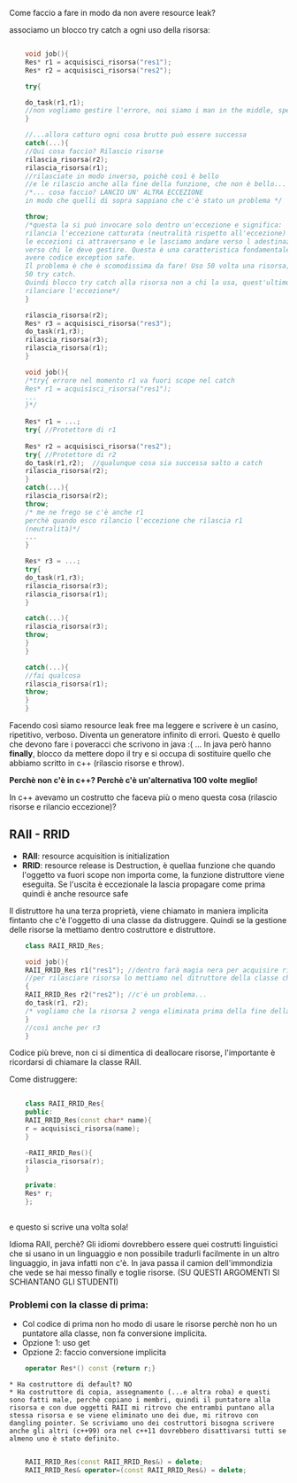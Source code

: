 Come faccio a fare in modo da non avere resource leak?

associamo un blocco try catch a ogni uso della risorsa:

```c++

	void job(){
    Res* r1 = acquisisci_risorsa("res1");
    Res* r2 = acquisisci_risorsa("res2");

	try{

	do_task(r1,r1);
	//non vogliamo gestire l'errore, noi siamo i man in the middle, spesso no abbiamo l'informazione per saperee come gestire l'eccezione, che tipo di risorse vengono gestite
	}

	//...allora catturo ogni cosa brutto può essere successa
	catch(...){
	//Qui cosa faccio? Rilascio risorse
	rilascia_risorsa(r2);
	rilascia_risorsa(r1);
	//rilasciate in modo inverso, poichè così è bello
	//e le rilascio anche alla fine della funzione, che non è bello...
	/*... cosa faccio? LANCIO UN' ALTRA ECCEZIONE
	in modo che quelli di sopra sappiano che c'è stato un problema */

	throw;
	/*questa la si può invocare solo dentro un'eccezione e significa:
	rilancia l'eccezione catturata (neutralità rispetto all'eccezione)
	le eccezioni ci attraversano e le lasciamo andare verso l adestinazione vera
	verso chi le deve gestire. Questa è una caratteristica fondamentale per
	avere codice exception safe.
	Il problema è che è scomodissima da fare! Uso 50 volta una risorsa,
	50 try catch.
	Quindi blocco try catch alla risorsa non a chi la usa, quest'ultimo deve solo
	rilanciare l'eccezione*/
	}

	rilascia_risorsa(r2);
	Res* r3 = acquisisci_risorsa("res3");
	do_task(r1,r3);
	rilascia_risorsa(r3);
	rilascia_risorsa(r1);
	}

	void job(){
    /*try{ errore nel momento r1 va fuori scope nel catch
    Res* r1 = acquisisci_risorsa("res1");
    ...
    }*/
    
    Res* r1 = ...;
    try{ //Protettore di r1
    
    Res* r2 = acquisisci_risorsa("res2");
    try{ //Protettore di r2
	do_task(r1,r2);  //qualunque cosa sia successa salto a catch
	rilascia_risorsa(r2);
	}
	catch(...){
	rilascia_risorsa(r2);
	throw;
	/* me ne frego se c'è anche r1
	perchè quando esco rilancio l'eccezione che rilascia r1
	(neutralità)*/
    ...
    }

    Res* r3 = ...;
    try{
	do_task(r1,r3);
	rilascia_risorsa(r3);
	rilascia_risorsa(r1);
    }

	catch(...){
	rilascia_risorsa(r3);
	throw;
	}
    }

	catch(...){
	//fai qualcosa
	rilascia_risorsa(r1);
	throw;
	}
	}

```

Facendo così siamo resource leak free ma leggere e scrivere è un casino, ripetitivo, verboso. Diventa un generatore infinito di errori. Questo è quello che devono fare i poveracci che scrivono in java :( ...
	In java però hanno **finally**, blocco da mettere dopo il try e si occupa di sostituire quello che abbiamo scritto in c++ (rilascio risorse e throw).

**Perchè non c'è in c++? Perchè c'è un'alternativa 100 volte meglio!**

In c++ avevamo un costrutto che faceva più o meno questa cosa (rilascio risorse e rilancio eccezione)?

## RAII - RRID ##

* **RAII**: resource acquisition is initialization
* **RRID**: resource release is Destruction, è quellaa funzione che quando l'oggetto va fuori scope non importa come, la funzione distruttore viene eseguita. Se l'uscita è eccezionale la lascia propagare come prima quindi è anche resource safe

Il distruttore ha una terza proprietà, viene chiamato in maniera implicita fintanto che c'è l'oggetto di una classe da distruggere. Quindi se la gestione delle risorse la mettiamo dentro costruttore e distruttore.

```c++
	class RAII_RRID_Res;

	void job(){
    RAII_RRID_Res r1("res1"); //dentro farà magia nera per acquisire risorsa
    //per rilasciare risorsa lo mettiamo nel ditruttore della classe chiamato implicitamente quando va fuori scope
    {
    RAII_RRID_Res r2("res2"); //c'è un problema...
    do_task(r1, r2);
    /* vogliamo che la risorsa 2 venga eliminata prima della fine della funzione */
    }
    //così anche per r3
    }
```

Codice più breve, non ci si dimentica di deallocare risorse, l'importante è ricordarsi di chiamare la classe RAII.

Come distruggere:

```c++
	
	class RAII_RRID_Res{
	public:
	RAII_RRID_Res(const char* name){
	r = acquisisci_risorsa(name);
	}

	~RAII_RRID_Res(){
	rilascia_risorsa(r);
	}

	private:
	Res* r;
	};
	
```

e questo si scrive una volta sola!

Idioma RAII, perchè? Gli idiomi dovrebbero essere quei costrutti linguistici che si usano in un linguaggio e non possibile tradurli facilmente in un altro linguaggio, in java infatti non c'è. In java passa il camion dell'immondizia che vede se hai messo finally e toglie risorse.
	(SU QUESTI ARGOMENTI SI SCHIANTANO GLI STUDENTI)

### Problemi con la classe di prima: ###

* Col codice di prima non ho modo di usare le risorse perchè non ho un puntatore alla classe, non fa conversione implicita.
* Opzione 1: uso get
* Opzione 2: faccio conversione implicita

```c++
	operator Res*() const {return r;}
```
	* Ha costruttore di default? NO
	* Ha costruttore di copia, assegnamento (...e altra roba) e questi sono fatti male, perchè copiano i membri, quindi il puntatore alla risorsa e con due oggetti RAII mi ritrovo che entrambi puntano alla stessa risorsa e se viene eliminato uno dei due, mi ritrovo con dangling pointer. Se scriviamo uno dei costruttori bisogna scrivere anche gli altri (c++99) ora nel c++11 dovrebbero disattivarsi tutti se almeno uno è stato definito.
```c++

	RAII_RRID_Res(const RAII_RRID_Res&) = delete;
	RAII_RRID_Res& operator=(const RAII_RRID_Res&) = delete;

```
